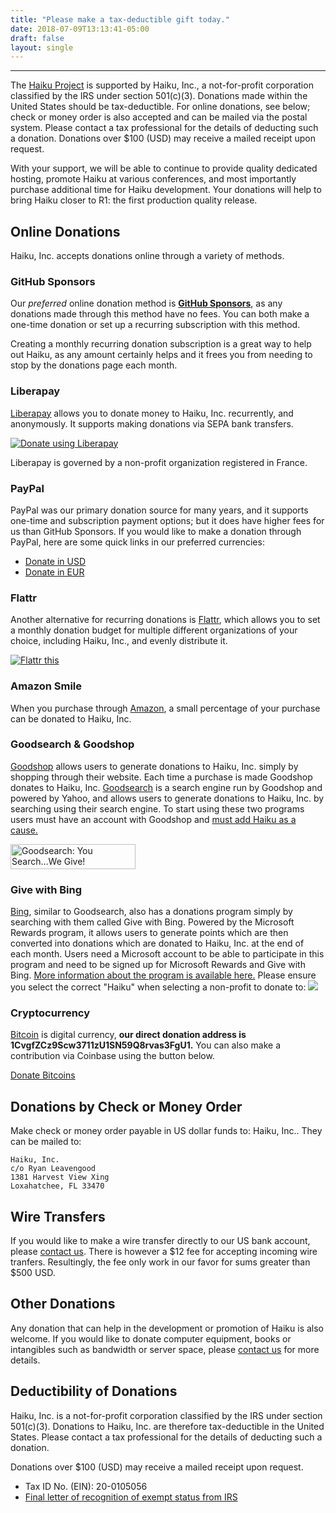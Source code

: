 ```yaml
---
title: "Please make a tax-deductible gift today."
date: 2018-07-09T13:13:41-05:00
draft: false
layout: single
---
```


----
The [Haiku Project](https://haiku-os.org) is supported by Haiku,&nbsp;Inc., a not-for-profit corporation classified by the IRS under section 501&#40;c&#41;&#40;3&#41;. Donations made within the United States should be tax-deductible. For online donations, see below; check or money order is also accepted and can be mailed via the postal system. Please contact a tax professional for the details of deducting such a donation. Donations over $100 (USD) may receive a mailed receipt upon request.

With your support, we will be able to continue to provide quality dedicated hosting, promote Haiku at various conferences, and most importantly purchase additional time for Haiku development. Your donations will help to bring Haiku closer to R1: the first production quality release.

## Online Donations

Haiku, Inc. accepts donations online through a variety of methods.

### GitHub Sponsors

Our <i>preferred</i> online donation method is <b>[GitHub Sponsors](https://github.com/sponsors/haiku)</b>, as any donations made through this method have no fees. You can both make a one-time donation or set up a recurring subscription with this method.

Creating a monthly recurring donation subscription is a great way to help out Haiku, as any amount certainly helps and it frees you from needing to stop by the donations page each month.

### Liberapay

[Liberapay](https://liberapay.com/about) allows you to donate money to Haiku,&nbsp;Inc. recurrently, and anonymously. It supports making donations via SEPA bank transfers.

<a href="https://liberapay.com/haiku.inc/donate" target="_blank">
    <img src="https://liberapay.com/assets/widgets/donate.svg"
        alt="Donate using Liberapay"
        title="Donate using Liberapay" border="0" />
</a>

Liberapay is governed by a non-profit organization registered in France.

### PayPal

PayPal was our primary donation source for many years, and it supports one-time and subscription payment options; but it does have higher fees for us than GitHub Sponsors. If you would like to make a donation through PayPal, here are some quick links in our preferred currencies:

- [Donate in USD](https://www.paypal.com/donate/?cmd=_donations&business=donations@haiku-os.org&item_name=A+single+donation+to+Haiku+Inc&currency_code=USD)
- [Donate in EUR](https://www.paypal.com/donate/?cmd=_donations&business=donations@haiku-os.org&item_name=A+single+donation+to+Haiku+Inc&currency_code=EUR)

### Flattr

Another alternative for recurring donations is [Flattr](https://flattr.com/about), which allows you to set a monthly donation budget for multiple different organizations of your choice, including Haiku,&nbsp;Inc., and evenly distribute it.

<a href="https://flattr.com/@haiku" target="_blank">
    <img src="https://api.flattr.com/button/flattr-badge-large.png"
		alt="Flattr this"
		title="Flattr this" border="0" />
</a>

### Amazon Smile

When you purchase through [Amazon](https://amazon.com), a small percentage of your purchase can be donated to Haiku,&nbsp;Inc.

<div id="amznCharityBanner"><script type="text/javascript">(function() {var iFrame = document.createElement('iframe'); iFrame.style.display = 'none'; iFrame.style.border = "none"; iFrame.width = 310; iFrame.height = 256; iFrame.setAttribute && iFrame.setAttribute('scrolling', 'no'); iFrame.setAttribute('frameborder', '0'); setTimeout(function() {var contents = (iFrame.contentWindow) ? iFrame.contentWindow : (iFrame.contentDocument.document) ? iFrame.contentDocument.document : iFrame.contentDocument; contents.document.open(); contents.document.write(decodeURIComponent("%3Cdiv%20id%3D%22amznCharityBannerInner%22%3E%3Ca%20href%3D%22https%3A%2F%2Fsmile.amazon.com%2Fch%2F20-0105056%22%20target%3D%22_blank%22%3E%3Cdiv%20class%3D%22text%22%20height%3D%22%22%3E%3Cdiv%20class%3D%22support-wrapper%22%3E%3Cdiv%20class%3D%22support%22%20style%3D%22font-size%3A%2025px%3B%20line-height%3A%2028px%3B%20margin-top%3A%2029px%3B%20margin-bottom%3A%2029px%3B%22%3ESupport%20%3Cspan%20id%3D%22charity-name%22%20style%3D%22display%3A%20inline-block%3B%22%3EHaiku%2C%20Inc.%3C%2Fspan%3E%3C%2Fdiv%3E%3C%2Fdiv%3E%3Cp%20class%3D%22when-shop%22%3EWhen%20you%20shop%20at%20%3Cb%3Esmile.amazon.com%2C%3C%2Fb%3E%3C%2Fp%3E%3Cp%20class%3D%22donates%22%3EAmazon%20donates.%3C%2Fp%3E%3C%2Fdiv%3E%3C%2Fa%3E%3C%2Fdiv%3E%3Cstyle%3E%23amznCharityBannerInner%7Bbackground-image%3Aurl(https%3A%2F%2Fm.media-amazon.com%2Fimages%2FG%2F01%2Fx-locale%2Fpaladin%2Fcharitycentral%2Fbanner-background-image._CB309675353_.png)%3Bwidth%3A300px%3Bheight%3A250px%3Bposition%3Arelative%7D%23amznCharityBannerInner%20a%7Bdisplay%3Ablock%3Bwidth%3A100%25%3Bheight%3A100%25%3Bposition%3Arelative%3Bcolor%3A%23000%3Btext-decoration%3Anone%7D.text%7Bposition%3Aabsolute%3Btop%3A20px%3Bleft%3A15px%3Bright%3A15px%3Bbottom%3A100px%7D.support-wrapper%7Boverflow%3Ahidden%3Bmax-height%3A86px%7D.support%7Bfont-family%3AArial%2Csans%3Bfont-weight%3A700%3Bline-height%3A28px%3Bfont-size%3A25px%3Bcolor%3A%23333%3Btext-align%3Acenter%3Bmargin%3A0%3Bpadding%3A0%3Bbackground%3A0%200%7D.when-shop%7Bfont-family%3AArial%2Csans%3Bfont-size%3A15px%3Bfont-weight%3A400%3Bline-height%3A25px%3Bcolor%3A%23333%3Btext-align%3Acenter%3Bmargin%3A0%3Bpadding%3A0%3Bbackground%3A0%200%7D.donates%7Bfont-family%3AArial%2Csans%3Bfont-size%3A15px%3Bfont-weight%3A400%3Bline-height%3A21px%3Bcolor%3A%23333%3Btext-align%3Acenter%3Bmargin%3A0%3Bpadding%3A0%3Bbackground%3A0%200%7D%3C%2Fstyle%3E")); contents.document.close(); iFrame.style.display = 'block';}); document.getElementById('amznCharityBanner').appendChild(iFrame); })(); </script></div>

### Goodsearch & Goodshop

[Goodshop](https://goodshop.com) allows users to generate donations to Haiku,&nbsp;Inc. simply by shopping through their website. Each time a purchase is made Goodshop donates to Haiku, Inc.
[Goodsearch](https://goodshop.com/search) is a search engine run by Goodshop and powered by Yahoo, and allows users to generate donations to Haiku, Inc. by searching using their search engine.
To start using these two programs users must have an account with Goodshop and [must add Haiku as a cause.](https://www.goodshop.com/nonprofit/haiku)

<a href="https://www.goodsearch.com/?charityid=949749" target="_top"><img
		src="/images/goodsearch_200x40.jpg"
		width="200" height="40" alt="Goodsearch: You Search...We Give!" border="0"></a>

### Give with Bing
[Bing](https://bing.com), similar to Goodsearch, also has a donations program simply by searching with them called Give with Bing. Powered by the Microsoft Rewards program, it allows users to generate points which are then converted into donations which are donated to Haiku, Inc. at the end of each month. Users need a Microsoft account to be able to participate in this program and need to be signed up for Microsoft Rewards and Give with Bing. [More information about the program is available here.](https://www.microsoft.com/en-us/rewards/give-mode-overview)
Please ensure you select the correct "Haiku" when selecting a non-profit to donate to:
<img src="/images/give-with-bing-haiku.png">

### Cryptocurrency

[Bitcoin](https://bitcoin.org) is digital currency, **our direct donation address is 1CvgfZCz9Scw3711zU1SN59Q8rvas3FgU1.**
You can also make a contribution via Coinbase using the button below.

<a class="coinbase-button"
	data-code="65307f4c91307cd05c1622977b94ba16"
	data-button-style="donation_large"
	href="https://coinbase.com/checkouts/65307f4c91307cd05c1622977b94ba16"
	>Donate Bitcoins</a><script src="https://coinbase.com/assets/button.js" type="text/javascript"></script>

## Donations by Check or Money Order

Make check or money order payable in US dollar funds to: Haiku,&nbsp;Inc.. They can be mailed to:

    Haiku, Inc.
    c/o Ryan Leavengood
    1381 Harvest View Xing
    Loxahatchee, FL 33470

## Wire Transfers

If you would like to make a wire transfer directly to our US bank account, please [contact us](/contact).
There is however a $12 fee for accepting incoming wire tranfers. Resultingly, the fee only work in our favor for sums greater than $500 USD.

## Other Donations

Any donation that can help in the development or promotion of Haiku is also welcome. If you would like to donate computer equipment, books or intangibles such as bandwidth or server space, please [contact us](/contact) for more details.

## Deductibility of Donations

Haiku, Inc. is a not-for-profit corporation classified by the IRS under section 501&#40;c&#41;&#40;3&#41;. Donations to Haiku,&nbsp;Inc. are therefore tax-deductible in the United States. Please contact a tax professional for the details of deducting such a donation.

Donations over $100 (USD) may receive a mailed receipt upon request.

* Tax ID No. (EIN): 20-0105056
* [Final letter of recognition of exempt status from IRS](/docs/haiku-inc_irs_final-letter-of-determination.pdf)
